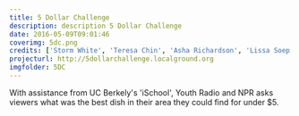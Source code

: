 ```yaml
---
title: 5 Dollar Challenge
description: description 5 Dollar Challenge
date: 2016-05-09T09:01:46
coverimg: 5dc.png
credits: ['Storm White', 'Teresa Chin', 'Asha Richardson', 'Lissa Soep', 'Sarah Van Wart', 'Ellen Jane Van Wyk', 'Jocelyn Matthews', 'NPR', 'UC Berkeley iSchool']
projecturl: http://5dollarchallenge.localground.org
imgfolder: 5DC
---
```

With assistance from UC Berkely's 'iSchool', Youth Radio and NPR asks viewers what was the best dish in their area they could find for under $5.